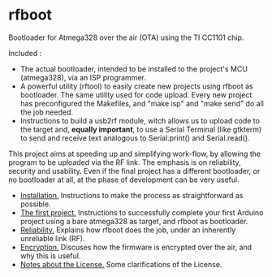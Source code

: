 # rfboot

Bootloader for Atmega328 over the air (OTA) using the TI CC1101 chip.

Included :

- The actual bootloader, intended to be installed to the project's MCU (atmega328), via an
ISP programmer.
- A powerful utility (rftool) to easily create new projects using rfboot as bootloader.
The same utility used for code upload. Every new project has
preconfigured the Makefiles, and "make isp" and "make send" do all the job  needed.
- Instructions to build a usb2rf module, witch allows us to upload code to the target and,
**equally important**, to use a Serial Terminal (like gtkterm) to send and receive text
analogous to Serial.print()  and Serial.read().

This project aims at speeding up and simplifying work-flow, by allowing the program to be
uploaded via the RF link. The emphasis is on reliability, security and usability. Even
if the final project has a different bootloader, or no bootloader at all, at the phase of
development can be very useful.

- [Installation.](help/Installation.md) Instructions to make the process as straightforward as possible.
- [The first project.](help/The-First-Project.md) Instructions to successfully complete your first Arduino project using a bare atmega328 as target, and rfboot as bootloader.
- [Reliability.](help/Reliability.md) Explains how rfboot does the job, under an inherently unreliable link (RF).
- [Encryption.](help/Encryption.md) Discuses how the firmware is encrypted over the air, and why this is useful.
- [Notes about the License.](help/Notes-about-the-License.md) Some clarifications of the License.
